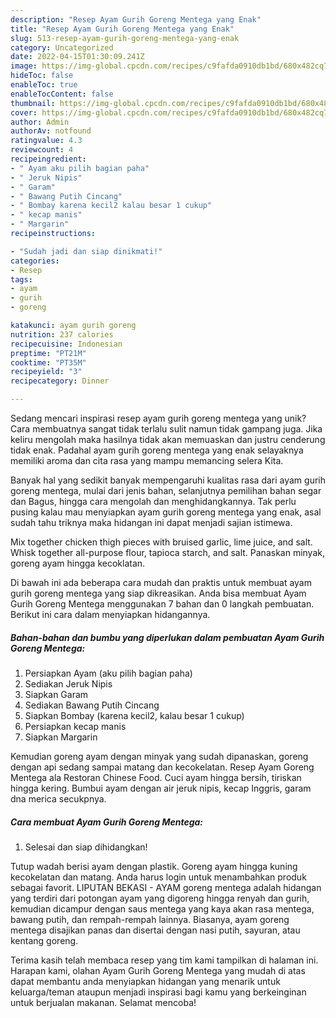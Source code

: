 ```yaml
---
description: "Resep Ayam Gurih Goreng Mentega yang Enak"
title: "Resep Ayam Gurih Goreng Mentega yang Enak"
slug: 513-resep-ayam-gurih-goreng-mentega-yang-enak
category: Uncategorized
date: 2022-04-15T01:30:09.241Z
image: https://img-global.cpcdn.com/recipes/c9fafda0910db1bd/680x482cq70/ayam-gurih-goreng-mentega-foto-resep-utama.jpg
hideToc: false
enableToc: true
enableTocContent: false
thumbnail: https://img-global.cpcdn.com/recipes/c9fafda0910db1bd/680x482cq70/ayam-gurih-goreng-mentega-foto-resep-utama.jpg
cover: https://img-global.cpcdn.com/recipes/c9fafda0910db1bd/680x482cq70/ayam-gurih-goreng-mentega-foto-resep-utama.jpg
author: Admin
authorAv: notfound
ratingvalue: 4.3
reviewcount: 4
recipeingredient:
- " Ayam aku pilih bagian paha"
- " Jeruk Nipis"
- " Garam"
- " Bawang Putih Cincang"
- " Bombay karena kecil2 kalau besar 1 cukup"
- " kecap manis"
- " Margarin"
recipeinstructions:

- "Sudah jadi dan siap dinikmati!"
categories:
- Resep
tags:
- ayam
- gurih
- goreng

katakunci: ayam gurih goreng 
nutrition: 237 calories
recipecuisine: Indonesian
preptime: "PT21M"
cooktime: "PT35M"
recipeyield: "3"
recipecategory: Dinner

---
```





Sedang mencari inspirasi resep ayam gurih goreng mentega yang unik? Cara membuatnya sangat tidak terlalu sulit namun tidak gampang juga. Jika keliru mengolah maka hasilnya tidak akan memuaskan dan justru cenderung tidak enak. Padahal ayam gurih goreng mentega yang enak selayaknya memiliki aroma dan cita rasa yang mampu memancing selera Kita.





Banyak hal yang sedikit banyak mempengaruhi kualitas rasa dari ayam gurih goreng mentega, mulai dari jenis bahan, selanjutnya pemilihan bahan segar dan Bagus, hingga cara mengolah dan menghidangkannya. Tak perlu pusing kalau mau menyiapkan ayam gurih goreng mentega yang enak,      asal sudah tahu triknya maka hidangan ini dapat menjadi sajian istimewa.














Mix together chicken thigh pieces with bruised garlic, lime juice, and salt. Whisk together all-purpose flour, tapioca starch, and salt. Panaskan minyak, goreng ayam hingga kecoklatan.






Di bawah ini ada beberapa cara mudah dan praktis untuk membuat ayam gurih goreng mentega yang siap dikreasikan. Anda bisa membuat Ayam Gurih Goreng Mentega menggunakan 7 bahan dan 0 langkah pembuatan. Berikut ini cara dalam menyiapkan hidangannya.

<!--inarticleads1-->

##### Bahan-bahan dan bumbu yang diperlukan dalam pembuatan Ayam Gurih Goreng Mentega:

1. Persiapkan  Ayam (aku pilih bagian paha)
1. Sediakan  Jeruk Nipis
1. Siapkan  Garam
1. Sediakan  Bawang Putih Cincang
1. Siapkan  Bombay (karena kecil2, kalau besar 1 cukup)
1. Persiapkan  kecap manis
1. Siapkan  Margarin


Kemudian goreng ayam dengan minyak yang sudah dipanaskan, goreng dengan api sedang sampai matang dan kecokelatan. Resep Ayam Goreng Mentega ala Restoran Chinese Food. Cuci ayam hingga bersih, tiriskan hingga kering. Bumbui ayam dengan air jeruk nipis, kecap Inggris, garam dna merica secukpnya. 

<!--inarticleads2-->

##### Cara membuat Ayam Gurih Goreng Mentega:


1. Selesai dan siap dihidangkan!

Tutup wadah berisi ayam dengan plastik. Goreng ayam hingga kuning kecokelatan dan matang. Anda harus login untuk menambahkan produk sebagai favorit. LIPUTAN BEKASI - AYAM goreng mentega adalah hidangan yang terdiri dari potongan ayam yang digoreng hingga renyah dan gurih, kemudian dicampur dengan saus mentega yang kaya akan rasa mentega, bawang putih, dan rempah-rempah lainnya. Biasanya, ayam goreng mentega disajikan panas dan disertai dengan nasi putih, sayuran, atau kentang goreng. 

Terima kasih telah membaca resep yang tim kami tampilkan di halaman ini. Harapan kami, olahan Ayam Gurih Goreng Mentega yang mudah di atas dapat membantu anda menyiapkan hidangan yang menarik untuk keluarga/teman ataupun menjadi inspirasi bagi kamu yang berkeinginan untuk berjualan makanan. Selamat mencoba!
